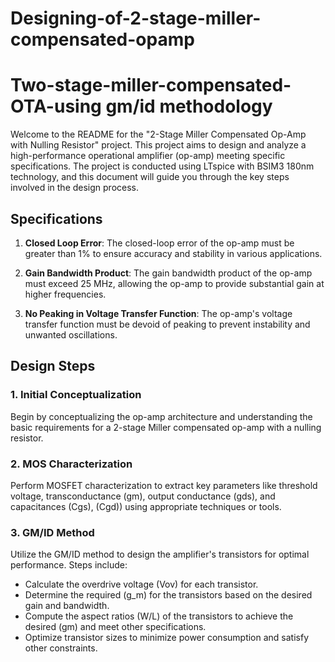 # Designing-of-2-stage-miller-compensated-opamp

# Two-stage-miller-compensated-OTA-using gm/id methodology

Welcome to the README for the "2-Stage Miller Compensated Op-Amp with Nulling Resistor" project. This project aims to design and analyze a high-performance operational amplifier (op-amp) meeting specific specifications. The project is conducted using LTspice with BSIM3 180nm technology, and this document will guide you through the key steps involved in the design process.

## Specifications

1. **Closed Loop Error**: The closed-loop error of the op-amp must be greater than 1% to ensure accuracy and stability in various applications.

2. **Gain Bandwidth Product**: The gain bandwidth product of the op-amp must exceed 25 MHz, allowing the op-amp to provide substantial gain at higher frequencies.

3. **No Peaking in Voltage Transfer Function**: The op-amp's voltage transfer function must be devoid of peaking to prevent instability and unwanted oscillations.

## Design Steps

### 1. Initial Conceptualization
Begin by conceptualizing the op-amp architecture and understanding the basic requirements for a 2-stage Miller compensated op-amp with a nulling resistor.

### 2. MOS Characterization
Perform MOSFET characterization to extract key parameters like threshold voltage, transconductance (gm), output conductance (gds), and capacitances (Cgs), (Cgd)) using appropriate techniques or tools.

### 3. GM/ID Method
Utilize the GM/ID method to design the amplifier's transistors for optimal performance. Steps include:

- Calculate the overdrive voltage (Vov) for each transistor.
- Determine the required \(g_m\) for the transistors based on the desired gain and bandwidth.
- Compute the aspect ratios (W/L) of the transistors to achieve the desired (gm) and meet other specifications.
- Optimize transistor sizes to minimize power consumption and satisfy other constraints.
